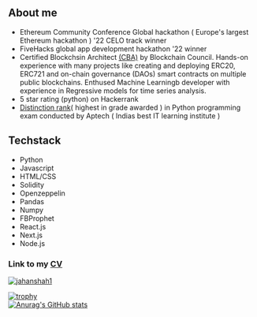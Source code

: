 ## About me 

- Ethereum Community Conference Global hackathon ( Europe's largest Ethereum hackathon ) '22 CELO track winner 
- FiveHacks global app development hackathon '22 winner
- Certified Blockchsin Architect [(CBA)](https://drive.google.com/file/d/1mtQN2pjFnpxrjcc2H3bOtovvl1oOVNk6/view) by Blockchain Council. Hands-on experience with many       projects like creating and deploying ERC20, ERC721 and on-chain governance (DAOs) smart contracts on multiple public blockchains. Enthused Machine Learningb developer   with experience in Regressive models for time series analysis. 
- 5 star rating (python) on Hackerrank 
- [Distinction rank](https://drive.google.com/file/d/1pDTmNYqq8dKDeZg6wTSa66TIbKCEnSK5/view)( highest in grade awarded ) in Python programming exam conducted by Aptech ( Indias best IT learning institute ) 


## Techstack 
- Python 
- Javascript 
- HTML/CSS
- Solidity
- Openzeppelin
- Pandas 
- Numpy 
- FBProphet
- React.js
- Next.js
- Node.js

 ### Link to my [CV](https://drive.google.com/file/d/1Xf9Ao4ZQr4eEmDl7lo87QOcPfkiDezP-/view?usp=sharing)
 
 <a href="#Jahan Shah stats">
  <img src="https://github-readme-stats.vercel.app/api/top-langs?username=jahanshah1&show_icons=true&locale=en&layout=compact&theme=onedark" alt="jahanshah1" />
</a>
<br />

[![trophy](https://github-profile-trophy.vercel.app/?username=Jahanshah1&theme=onedark)](https://github.com/ryo-ma/github-profile-trophy)
<br />
[![Anurag's GitHub stats](https://github-readme-stats.vercel.app/api?username=Jahanshah1)](https://github.com/anuraghazra/github-readme-stats)
